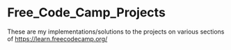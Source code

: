 # Free_Code_Camp_Projects
These are my implementations/solutions to the projects on various sections of https://learn.freecodecamp.org/
